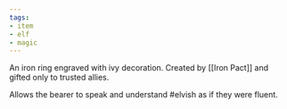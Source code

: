 ```yaml
---
tags:
- item
- elf
- magic
---
```


An iron ring engraved with ivy decoration. Created by [[Iron Pact]] and gifted only to trusted allies.

Allows the bearer to speak and understand #elvish as if they were fluent.


